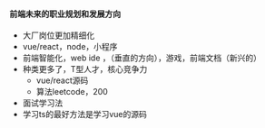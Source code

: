 

#### 前端未来的职业规划和发展方向
- 大厂岗位更加精细化
- vue/react，node，小程序
- 前端智能化，web ide ，（垂直的方向），游戏，前端文档（新兴的）
- 种类更多了，T型人才，核心竞争力
  - vue/react源码
  - 算法leetcode，200
- 面试学习法
- 学习ts的最好方法是学习vue的源码

